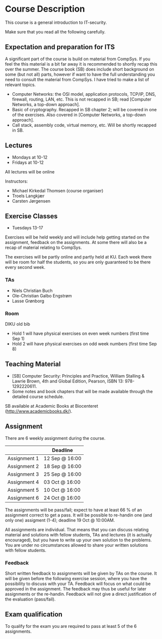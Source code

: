 # Course Description

This course is a general introduction to IT-security.

Make sure that you read all the following carefully.

## Expectation and preparation for ITS
A significant part of the course is build on material from CompSys. If you feel the this material is a bit far away it is recommended to shortly recap this over the summer. The course book (SB) does include short background on some (but not all) parts, however if want to have the full understanding you need to consult the material from CompSys. I have tried to make a list of relevant topics.

* Computer Networks: the OSI model, application protocols, TCP/IP, DNS, firewall, routing, LAN, etc. This is not recapped in SB; read [Computer Networks, a top-down approach].
* Basic of cryptography. Recapped in SB chapter 2; will be covered in one of the exercises. Also covered in [Computer Networks, a top-down approach].
* Call stack, assembly code, virtual memory, etc. Will be shortly recapped in SB.

<!-- ### Programming
In the course we will not implement large programs; it is not the style of the topic. We will, however, read and understand code from different languages; e.g. C, Perl, SQL, and PHP. Even though you have not programmed is some of these languages, your current understanding of programming should be enough to read simple programs. But it is always a good idea to practice your programming skills.

### Shell scrips and terminal
You will work in the terminal and make simple shell scripts. We will have exercises 

 -->

## Lectures

 * Mondays at 10-12
 * Fridays at 10-12

All lectures will be online

Instructors:
  * Michael Kirkedal Thomsen (course organiser)
  * Troels Langkjær
  * Carsten Jørgensen

## Exercise Classes

 * Tuesdays 13-17

Exercises will be held weekly and will include help getting started on the assignment, feedback on the assignments. At some there will also be a recap of material relating to CompSys.

The exercises will be partly online and partly held at KU. Each week there will be room for half the students, so you are only guaranteed to be there every second week.

### TAs
 * Niels Christian Buch
 * Ole-Christian Galbo Engstrøm
 * Lasse Grønborg

### Room
 DIKU old bib

 * Hold 1 will have physical exercises on even week numbers (first time Sep 1)
 * Hold 2 will have physical exercises on odd week numbers (first time Sep 8)

## Teaching Material

 * [SB] Computer Security: Principles and Practice, William Stalling & Lawrie Brown, 4th and Global Edition, Pearson, ISBN 13: 978-1292220611.
 * Some notes and book chapters that will be made available through the detailed course schedule.

SB available at Academic Books at Biocenteret (http://www.academicbooks.dk/).

## Assignment

There are 6 weekly assignment during the course.

|                  | Deadline          |
| ---------------- | ----------------- |
| Assignment 1     | 12 Sep @ 16:00    |
| Assignment 2     | 18 Sep @ 16:00    |
| Assignment 3     | 25 Sep @ 16:00    |
| Assignment 4     | 03 Oct @ 16:00    |
| Assignment 5     | 10 Oct @ 16:00    |
| Assignment 6     | 24 Oct @ 16:00    |

The assignments will be pass/fail; expect to have at least 66 % of an assignment correct to get a pass. It will be possible to re-handin one (and only one) assigment (1-4); deadline 19 Oct @ 10:00AM.

All assignments are individual. That means that you can discuss relating material and solutions with fellow students, TAs and lectures (it is actually encouraged), but you have to write up your own solution to the problems. You are under no circumstances allowed to share your written solutions with fellow students.

### Feedback
Short written feedback to assignments will be given by TAs on the course. It will be given before the following exercise session, where you have the possibility to discuss with your TA. Feedback will focus on what could be approved in the assignment. The feedback may thus be useful for later assignments or the re-handin. Feedback will not give a direct justification of the evaluation (pass/fail).

## Exam qualification

To qualify for the exam you are required to pass at least 5 of the 6 assignments.



